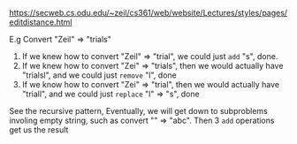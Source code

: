 https://secweb.cs.odu.edu/~zeil/cs361/web/website/Lectures/styles/pages/editdistance.html

E.g
Convert "Zeil" => "trials"

1. If we knew how to convert "Zeil" => "trial", we could just `add` "s", done.
2. If we knew how to convert "Zei" => "trials", then we would actually have "trialsl", and we could just `remove` "l", done
3. If we know how to convert "Zei" => "trial", then we would actually have "triall", and we could just `replace` "l" => "s", done

See the recursive pattern,
Eventually, we will get down to subproblems involing empty string, such as convert "" => "abc". Then 3 `add` operations get us the result
